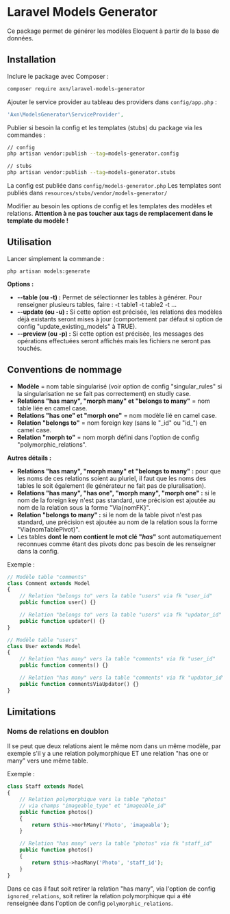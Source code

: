 Laravel Models Generator
========================

Ce package permet de générer les modèles Eloquent à partir de la base de données.

Installation
------------

Inclure le package avec Composer :

```sh
composer require axn/laravel-models-generator
```

Ajouter le service provider au tableau des providers dans `config/app.php` :

```php
'Axn\ModelsGenerator\ServiceProvider',
```

Publier si besoin la config et les templates (stubs) du package via les commandes :

```sh
// config
php artisan vendor:publish --tag=models-generator.config

// stubs
php artisan vendor:publish --tag=models-generator.stubs
```

La config est publiée dans `config/models-generator.php`
Les templates sont publiés dans `resources/stubs/vendor/models-generator/`

Modifier au besoin les options de config et les templates des modèles et relations.
**Attention à ne pas toucher aux tags de remplacement dans le template du modèle !**

Utilisation
-----------

Lancer simplement la commande :

```
php artisan models:generate
```

**Options :**

* **--table (ou -t) :** Permet de sélectionner les tables à générer. Pour renseigner
  plusieurs tables, faire : -t table1 -t table2 -t ...
* **--update (ou -u) :** Si cette option est précisée, les relations des modèles
  déjà existants seront mises à jour (comportement par défaut si option de config "update_existing_models" à TRUE).
* **--preview (ou -p) :** Si cette option est précisée, les messages des opérations
  effectuées seront affichés mais les fichiers ne seront pas touchés.

## Conventions de nommage

- **Modèle** = nom table singularisé (voir option de config "singular_rules" si
  la singularisation ne se fait pas correctement) en studly case.
- **Relations "has many", "morph many" et "belongs to many"** = nom table liée en
  camel case.
- **Relations "has one" et "morph one"** = nom modèle lié en camel case.
- **Relation "belongs to"** = nom foreign key (sans le "\_id" ou "id\_") en camel
  case.
- **Relation "morph to"** = nom morph défini dans l'option de config "polymorphic_relations".

**Autres détails :**

- **Relations "has many", "morph many" et "belongs to many" :** pour que les noms
  de ces relations soient au pluriel, il faut que les noms des tables le soit également
  (le générateur ne fait pas de pluralisation).
- **Relations "has many", "has one", "morph many", "morph one" :** si le nom de
  la foreign key n'est pas standard, une précision est ajoutée au nom de la relation
  sous la forme "Via{nomFK}".
- **Relation "belongs to many" :** si le nom de la table pivot n'est pas standard,
  une précision est ajoutée au nom de la relation sous la forme "Via{nomTablePivot}".
- Les tables **dont le nom contient le mot clé "_has_"** sont automatiquement reconnues
  comme étant des pivots donc pas besoin de les renseigner dans la config.

Exemple :

```php
// Modèle table "comments"
class Comment extends Model
{
    // Relation "belongs to" vers la table "users" via fk "user_id"
    public function user() {}

    // Relation "belongs to" vers la table "users" via fk "updator_id"
    public function updator() {}
}

// Modèle table "users"
class User extends Model
{
    // Relation "has many" vers la table "comments" via fk "user_id"
    public function comments() {}

    // Relation "has many" vers la table "comments" via fk "updator_id"
    public function commentsViaUpdator() {}
}
```

Limitations
-----------

### Noms de relations en doublon

Il se peut que deux relations aient le même nom dans un même modèle, par exemple
s'il y a une relation polymorphique ET une relation "has one or many" vers une même
table.

Exemple :

```php
class Staff extends Model
{
    // Relation polymorphique vers la table "photos"
    // via champs "imageable_type" et "imageable_id"
    public function photos()
    {
        return $this->morhMany('Photo', 'imageable');
    }

    // Relation "has many" vers la table "photos" via fk "staff_id"
    public function photos()
    {
        return $this->hasMany('Photo', 'staff_id');
    }
}
```

Dans ce cas il faut soit retirer la relation "has many", via l'option de config
`ignored_relations`, soit retirer la relation polymorphique qui a été renseignée
dans l'option de config `polymorphic_relations`.
